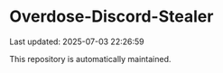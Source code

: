 # Overdose-Discord-Stealer

Last updated: 2025-07-03 22:26:59

This repository is automatically maintained.
